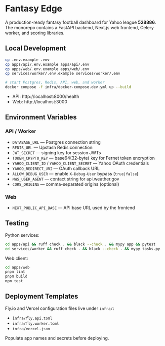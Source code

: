 # Fantasy Edge

A production-ready fantasy football dashboard for Yahoo league **528886**. The monorepo contains a FastAPI backend, Next.js web frontend, Celery worker, and scoring libraries.

## Local Development

```bash
cp .env.example .env
cp apps/api/.env.example apps/api/.env
cp apps/web/.env.example apps/web/.env
cp services/worker/.env.example services/worker/.env

# start Postgres, Redis, API, web, and worker
docker compose -f infra/docker-compose.dev.yml up --build
```

- API: http://localhost:8000/health
- Web: http://localhost:3000

## Environment Variables

### API / Worker
- `DATABASE_URL` — Postgres connection string
- `REDIS_URL` — Upstash Redis connection
- `JWT_SECRET` — signing key for session JWTs
- `TOKEN_CRYPTO_KEY` — base64(32-byte) key for Fernet token encryption
- `YAHOO_CLIENT_ID` / `YAHOO_CLIENT_SECRET` — Yahoo OAuth credentials
- `YAHOO_REDIRECT_URI` — OAuth callback URL
- `ALLOW_DEBUG_USER` — enable `X-Debug-User` bypass (`true|false`)
- `NWS_USER_AGENT` — contact string for api.weather.gov
- `CORS_ORIGINS` — comma-separated origins (optional)

### Web
- `NEXT_PUBLIC_API_BASE` — API base URL used by the frontend

## Testing

Python services:
```bash
cd apps/api && ruff check . && black --check . && mypy app && pytest
cd services/worker && ruff check . && black --check . && mypy tasks.py && pytest
```

Web client:
```bash
cd apps/web
pnpm lint
pnpm build
npm test
```

## Deployment Templates

Fly.io and Vercel configuration files live under `infra/`:
- `infra/fly.api.toml`
- `infra/fly.worker.toml`
- `infra/vercel.json`

Populate app names and secrets before deploying.
